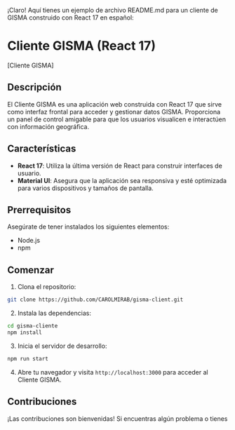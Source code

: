 ¡Claro! Aquí tienes un ejemplo de archivo README.md para un cliente de GISMA construido con React 17 en español:

# Cliente GISMA (React 17)

[Cliente GISMA]

## Descripción

El Cliente GISMA es una aplicación web construida con React 17 que sirve como interfaz frontal para acceder y gestionar datos GISMA. Proporciona un panel de control amigable para que los usuarios visualicen e interactúen con información geográfica.

## Características

- **React 17**: Utiliza la última versión de React para construir interfaces de usuario.
- **Material UI**: Asegura que la aplicación sea responsiva y esté optimizada para varios dispositivos y tamaños de pantalla.

## Prerrequisitos

Asegúrate de tener instalados los siguientes elementos:

- Node.js
- npm

## Comenzar

1. Clona el repositorio:

```bash
git clone https://github.com/CAROLMIRAB/gisma-client.git
```

2. Instala las dependencias:

```bash
cd gisma-cliente
npm install
```

3. Inicia el servidor de desarrollo:

```bash
npm run start
```

4. Abre tu navegador y visita `http://localhost:3000` para acceder al Cliente GISMA.

## Contribuciones

¡Las contribuciones son bienvenidas! Si encuentras algún problema o tienes
